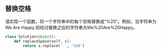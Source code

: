 ## 替换空格  

请实现一个函数，将一个字符串中的每个空格替换成“%20”。例如，当字符串为We Are Happy.则经过替换之后的字符串为We%20Are%20Happy。  

```python
class Solution(object):
    def replaceSpace(self, s):
        return s.replace(' ', '%20')
```
